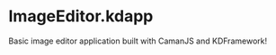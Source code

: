 ImageEditor.kdapp
=================

Basic image editor application built with CamanJS and KDFramework!
